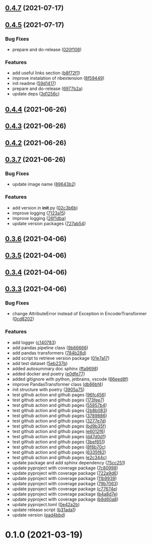 
## [0.4.7](https://github.com/nguyenanht/john-toolbox/compare/v0.4.5...v0.4.7) (2021-07-17)



## [0.4.5](https://github.com/nguyenanht/john-toolbox/compare/v0.4.4...v0.4.5) (2021-07-17)


### Bug Fixes

* prepare and do-release ([020f108](https://github.com/nguyenanht/john-toolbox/commit/020f1081c3ba2a64d670c5897361748649c1f7e5))


### Features

* add useful links section ([b8f72f1](https://github.com/nguyenanht/john-toolbox/commit/b8f72f18ffc90c2d515c18b0cb182046024aba3f))
* improve instalation of nbextension ([8f59449](https://github.com/nguyenanht/john-toolbox/commit/8f59449d05643a370e7bfd12a914f044f616c62c))
* init readme ([59d1417](https://github.com/nguyenanht/john-toolbox/commit/59d14174f2d178bdfc8204344bc2e7b4d38094a8))
* prepare and do-release ([6977b2a](https://github.com/nguyenanht/john-toolbox/commit/6977b2a41c3808c794fce393d2bd174c83990eae))
* update deps ([3d1256c](https://github.com/nguyenanht/john-toolbox/commit/3d1256c488e652c5a389c225bcae784c66597c83))



## [0.4.4](https://github.com/nguyenanht/john-toolbox/compare/v0.4.3...v0.4.4) (2021-06-26)



## [0.4.3](https://github.com/nguyenanht/john-toolbox/compare/v0.4.2...v0.4.3) (2021-06-26)



## [0.4.2](https://github.com/nguyenanht/john-toolbox/compare/0.3.7...v0.4.2) (2021-06-26)



## [0.3.7](https://github.com/nguyenanht/john-toolbox/compare/v0.3.6...v0.3.7) (2021-06-26)


### Bug Fixes

* update image name ([89643b2](https://github.com/nguyenanht/john-toolbox/commit/89643b2cb9d18652c18762d3d3251888199d80bc))


### Features

* add version in __init__.py ([02c3b6b](https://github.com/nguyenanht/john-toolbox/commit/02c3b6b1fae1d121e52b36d90b2c0d8b8b338518))
* improve logging ([7123a15](https://github.com/nguyenanht/john-toolbox/commit/7123a154fceac04aff8536aeebe872f339c2718b))
* improve logging ([26f1dba](https://github.com/nguyenanht/john-toolbox/commit/26f1dba7db9ab93d3ed8381701dfdcf936a4db2d))
* update version packages ([727ab54](https://github.com/nguyenanht/john-toolbox/commit/727ab542cc456053aeec4145b13aa65e28fd74a5))



## [0.3.6](https://github.com/nguyenanht/john-toolbox/compare/v0.3.5...v0.3.6) (2021-04-06)



## [0.3.5](https://github.com/nguyenanht/john-toolbox/compare/v0.3.4...v0.3.5) (2021-04-06)



## [0.3.4](https://github.com/nguyenanht/john-toolbox/compare/v0.3.3...v0.3.4) (2021-04-06)



## [0.3.3](https://github.com/nguyenanht/john-toolbox/compare/v0.1.0...v0.3.3) (2021-04-06)


### Bug Fixes

* change AttributeError instead of Exception in EncoderTransformer ([0cd8202](https://github.com/nguyenanht/john-toolbox/commit/0cd8202e91e15fa860159797ea010ec820aa7bf4))


### Features

* add logger ([c140783](https://github.com/nguyenanht/john-toolbox/commit/c14078312ef1ca0afaec3a2cb7371150a4c23804))
* add pandas pipeline class ([9b66666](https://github.com/nguyenanht/john-toolbox/commit/9b66666a1ed9952a23d53a23d844e46876424905))
* add pandas transformers ([784b28d](https://github.com/nguyenanht/john-toolbox/commit/784b28d581310d300ce3741e637c562ecc29cddf))
* add script to retrieve version package ([01e7a17](https://github.com/nguyenanht/john-toolbox/commit/01e7a17453d0e41e01eb99ce6fff12ac218c57fd))
* add test dataset ([5eb237b](https://github.com/nguyenanht/john-toolbox/commit/5eb237bb86aabaf7b0c71eba5748cde7e9450eb5))
* added autosummary doc sphinx ([ffa9698](https://github.com/nguyenanht/john-toolbox/commit/ffa9698153b8529397f4e8c041b39fd6af7a625f))
* added docker and poetry ([e0dfe77](https://github.com/nguyenanht/john-toolbox/commit/e0dfe7782d22e97b134261d8a6079b557fd4155c))
* added gitignore with python, jetbrains, vscode ([66eed8f](https://github.com/nguyenanht/john-toolbox/commit/66eed8f16a15830ac2f439c36167354590ae9e2b))
* improve PandasTransformer class ([db66bf4](https://github.com/nguyenanht/john-toolbox/commit/db66bf4c9814197287f37a3890f5e5426e0de102))
* init structure with poetry ([3905a75](https://github.com/nguyenanht/john-toolbox/commit/3905a75897b1ab5ebb89c2a1d03b6370c7b96e84))
* test github action and github pages ([96fc456](https://github.com/nguyenanht/john-toolbox/commit/96fc45697a26829583e32df7ff788b3d3fa545fe))
* test github action and github pages ([173fee7](https://github.com/nguyenanht/john-toolbox/commit/173fee7a893c046472631f26cd756cd304b71f60))
* test github action and github pages ([55857b4](https://github.com/nguyenanht/john-toolbox/commit/55857b4349c1ed9fec2d1c2e5821be2d176119bb))
* test github action and github pages ([2b8b083](https://github.com/nguyenanht/john-toolbox/commit/2b8b083bd81f8a3848b7bedc84c551fe752fe05d))
* test github action and github pages ([3789886](https://github.com/nguyenanht/john-toolbox/commit/37898868c669e8c2964e683347cc38af7a16a24d))
* test github action and github pages ([3277e7d](https://github.com/nguyenanht/john-toolbox/commit/3277e7dd91cad453d0612363bb1aaa5a64643000))
* test github action and github pages ([bd9b35f](https://github.com/nguyenanht/john-toolbox/commit/bd9b35f3b37128b9ceb07bafe47e28b06db9ebca))
* test github action and github pages ([e6012f6](https://github.com/nguyenanht/john-toolbox/commit/e6012f6ef9a2a45916d0919117e548557cbf4c1e))
* test github action and github pages ([d47d0d1](https://github.com/nguyenanht/john-toolbox/commit/d47d0d1f1418893d251e3815476468916860b941))
* test github action and github pages ([3bef651](https://github.com/nguyenanht/john-toolbox/commit/3bef6511ee3b68392d2b2c8f42a1175a6ab47836))
* test github action and github pages ([8f8b70c](https://github.com/nguyenanht/john-toolbox/commit/8f8b70c5f8fbd493f847c576e58ba29a61d24cc9))
* test github action and github pages ([6335f82](https://github.com/nguyenanht/john-toolbox/commit/6335f823ea08fcaa955d26064c42cd80ae4bda29))
* test github action and github pages ([e2c344c](https://github.com/nguyenanht/john-toolbox/commit/e2c344c3b288f3fb36f97d4efdd4f5b7eca7056d))
* update package and add sphinx dependency ([75cc251](https://github.com/nguyenanht/john-toolbox/commit/75cc2510d5ef9be7d94204242cab11052a0ee9b7))
* update pyproject with coverage package ([7c80998](https://github.com/nguyenanht/john-toolbox/commit/7c809989eaa66bf67079bc4b1b3183da3418c4ea))
* update pyproject with coverage package ([722a9d6](https://github.com/nguyenanht/john-toolbox/commit/722a9d609a7cfccc3c6dc2869593cd80d92ba57e))
* update pyproject with coverage package ([11b9939](https://github.com/nguyenanht/john-toolbox/commit/11b9939fa961fd23d3243b1eedd39b192ecff7c8))
* update pyproject with coverage package ([79b7063](https://github.com/nguyenanht/john-toolbox/commit/79b70630d827fd0caeff805eacea8029ddee2fa5))
* update pyproject with coverage package ([c77674e](https://github.com/nguyenanht/john-toolbox/commit/c77674e9ebf377e0f45f62c761f49e75237f6f4d))
* update pyproject with coverage package ([b4a8d7e](https://github.com/nguyenanht/john-toolbox/commit/b4a8d7ec14c6ae2be8f0d964636525fef6e626df))
* update pyproject with coverage package ([b8d60a8](https://github.com/nguyenanht/john-toolbox/commit/b8d60a88821b584ff28cc5a38d1eeb3798f9a0ca))
* update pyproject.toml ([0e42a2b](https://github.com/nguyenanht/john-toolbox/commit/0e42a2b34093c921e5970d3fe930a11af15e83fd))
* update release script ([b31ada1](https://github.com/nguyenanht/john-toolbox/commit/b31ada11860881bd2a6dd798db8d4dec2a1e8985))
* update version ([ead4bbd](https://github.com/nguyenanht/john-toolbox/commit/ead4bbdfac5584099d25801a19f9f0a8096edaa3))



# 0.1.0 (2021-03-19)
